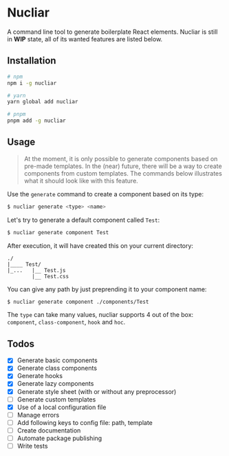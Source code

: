 # Nucliar
A command line tool to generate boilerplate React elements.
Nucliar is still in **WIP** state, all of its wanted features are listed below.

## Installation

```sh
# npm
npm i -g nucliar

# yarn
yarn global add nucliar

# pnpm
pnpm add -g nucliar
```

## Usage

>At the moment, it is only possible to generate components based on pre-made templates. In the (near) future, there will be a way to create components from custom templates. The commands below illustrates what it should look like with this feature.

Use the `generate` command to create a component based on its type:
```sh
$ nucliar generate <type> <name>
```
Let's try to generate a default component called `Test`:
```sh
$ nucliar generate component Test
```
After execution, it will have created this on your current directory:
```
./
|____ Test/
|_...   |__ Test.js
        |__ Test.css
```

You can give any path by just preprending it to your component name:
```sh
$ nucliar generate component ./components/Test
```

The `type` can take many values, nucliar supports 4 out of the box: `component`, `class-component`, `hook` and `hoc`.

## Todos

 - [x] Generate basic components
 - [x] Generate class components 
 - [x] Generate hooks
 - [x] Generate lazy components
 - [x] Generate style sheet (with or without any preprocessor)
 - [ ] Generate custom templates
 - [x] Use of a local configuration file
 - [ ] Manage errors
 - [ ] Add following keys to config file: path, template
 - [ ] Create documentation
 - [ ] Automate package publishing
 - [ ] Write tests
